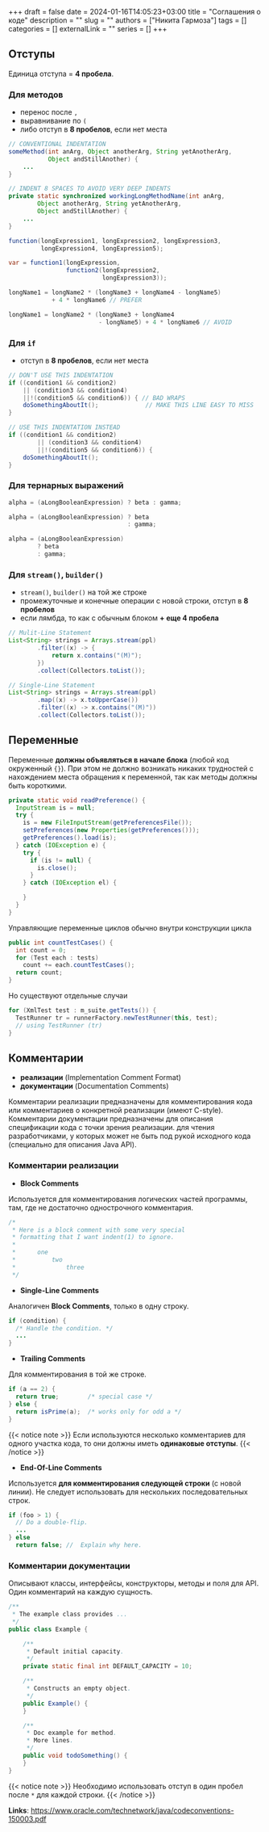 +++ 
draft = false
date = 2024-01-16T14:05:23+03:00
title = "Соглашения о коде"
description = ""
slug = ""
authors = ["Никита Гармоза"]
tags = []
categories = []
externalLink = ""
series = []
+++

## Отступы

Единица отступа = **4 пробела**.

### Для методов

- перенос после `,`
- выравнивание по `(`
- либо отступ в **8 пробелов**, если нет места

```java
// CONVENTIONAL INDENTATION
someMethod(int anArg, Object anotherArg, String yetAnotherArg,
           Object andStillAnother) {
    ...
}

// INDENT 8 SPACES TO AVOID VERY DEEP INDENTS
private static synchronized workingLongMethodName(int anArg,
        Object anotherArg, String yetAnotherArg,
        Object andStillAnother) {
    ...
}
```

```java
function(longExpression1, longExpression2, longExpression3,
         longExpression4, longExpression5);

var = function1(longExpression,
                function2(longExpression2,
                          longExpression3));

longName1 = longName2 * (longName3 + longName4 - longName5)
            + 4 * longName6 // PREFER

longName1 = longName2 * (longName3 + longName4
                         - longName5) + 4 * longName6 // AVOID
```

### Для `if`

- отступ в **8 пробелов**, если нет места

```java
// DON'T USE THIS INDENTATION
if ((condition1 && condition2)
    || (condition3 && condition4)
    ||!(condition5 && condition6)) { // BAD WRAPS
    doSomethingAboutIt();             // MAKE THIS LINE EASY TO MISS
}

// USE THIS INDENTATION INSTEAD
if ((condition1 && condition2)
        || (condition3 && condition4)
        ||!(condition5 && condition6)) {
    doSomethingAboutIt();
}
```

### Для тернарных выражений

```java
alpha = (aLongBooleanExpression) ? beta : gamma;

alpha = (aLongBooleanExpression) ? beta
                                 : gamma;

alpha = (aLongBooleanExpression)
        ? beta
        : gamma;
```

### Для `stream()`, `builder()`

- `stream()`, `builder()` на той же строке
- промежуточные и конечные операции с новой строки, отступ в **8 пробелов**
- если лямбда, то как с обычным блоком **+ еще 4 пробела**

```java
// Mulit-Line Statement
List<String> strings = Arrays.stream(ppl)
        .filter((x) -> {
            return x.contains("(M)");
        })
        .collect(Collectors.toList());

// Single-Line Statement
List<String> strings = Arrays.stream(ppl)
        .map((x) -> x.toUpperCase())
        .filter((x) -> x.contains("(M)"))
        .collect(Collectors.toList());
```

## Переменные

Переменные **должны объявляться в начале блока** (любой код окруженный `{}`).
При этом не должно возникать никаких трудностей с нахождением места обращения к переменной,
так как методы должны быть короткими.

```java
private static void readPreference() {
  InputStream is = null;
  try {
    is = new FileInputStream(getPreferencesFile());
    setPreferences(new Properties(getPreferences()));
    getPreferences().load(is);
  } catch (IOException e) {
    try {
      if (is != null) {
        is.close();
      }
    } catch (IOException el) {

    }
  }
}
```

Управляющие переменные циклов обычно внутри конструкции цикла

```java
public int countTestCases() {
  int count = 0;
  for (Test each : tests)
    count += each.countTestCases();
  return count;
}
```

Но существуют отдельные случаи

```java
for (XmlTest test : m_suite.getTests()) {
  TestRunner tr = runnerFactory.newTestRunner(this, test);
  // using TestRunner (tr)
}
```

## Комментарии

- **реализации** (Implementation Comment Format)
- **документации** (Documentation Comments)

Комментарии реализации предназначены для комментирования кода или комментариев о конкретной реализации (имеют C-style). Комментарии документации предназначены для описания спецификации кода с точки зрения реализации. для чтения разработчиками, у которых может не быть под рукой исходного кода (специально для описания Java API).

### Комментарии реализации

- **Block Comments**

Используется для комментирования логических частей программы, там, где не достаточно однострочного комментария.

```java
/*
 * Here is a block comment with some very special
 * formatting that I want indent(1) to ignore.
 *
 *      one
 *          two
 *              three
 */
```

- **Single-Line Comments**

Аналогичен **Block Comments**, только в одну строку.

```java
if (condition) {
  /* Handle the condition. */
  ...
}
```

- **Trailing Comments**

Для комментирования в той же строке.

```java
if (a == 2) {
  return true;        /* special case */
} else {
  return isPrime(a);  /* works only for odd a */
}
```

{{< notice note >}}
Если используются несколько комментариев для одного участка кода, то они должны иметь **одинаковые отступы**.
{{< /notice >}}

- **End-Of-Line Comments**

Используется **для комментирования следующей строки** (с новой линии). Не следует использовать для нескольких
последовательных строк.

```java
if (foo > 1) {
  // Do a double-flip.
  ...
} else
  return false; //  Explain why here.
```

### Комментарии документации

Описывают классы, интерфейсы, конструкторы, методы и поля для API. Один комментарий на каждую сущность.

```java
/**
 * The example class provides ...
 */
public class Example {

    /**
     * Default initial capacity.
     */
    private static final int DEFAULT_CAPACITY = 10;

    /**
     * Constructs an empty object.
     */
    public Example() {
    }

    /**
     * Doc example for method.
     * More lines.
     */
    public void todoSomething() {
    }
}
```

{{< notice note >}}
Необходимо использовать отступ в один пробел после `*` для каждой строки.
{{< /notice >}}

**Links**: https://www.oracle.com/technetwork/java/codeconventions-150003.pdf
